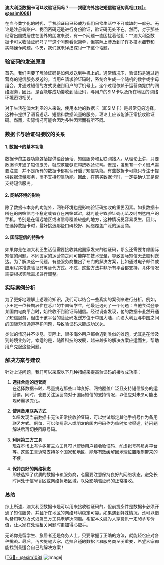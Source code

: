 **澳大利亞数据卡可以收验证码吗？——揭秘海外接收短信验证的真相[[TG💪+ @esim1088](https://t.me/s/esim1088)]**

在当今数字化的时代，手机验证码已经成为我们日常生活中不可或缺的一部分。无论是注册新账户、找回密码还是进行身份验证，验证码无处不在。然而，对于那些经常出国或居住在国外的朋友来说，有一个问题一直困扰着他们：**澳大利亞数据卡可以收验证码吗？**这个问题看似简单，但实际上涉及到了许多技术细节和实际操作问题。今天，我们就来详细探讨一下这个话题。

### 验证码的发送原理

首先，我们需要了解验证码是如何发送到手机上的。通常情况下，验证码是通过运营商的短信服务发送的。当用户请求验证码时，系统会生成一个随机的数字或字母组合，并通过短信的方式发送到用户的手机号上。这个过程依赖于运营商提供的网络服务，因此，是否能够成功接收到验证码，与用户的SIM卡以及所在地区的网络环境密切相关。

对于生活在澳大利亚的人来说，使用本地的数据卡（即SIM卡）是最常见的选择。这种卡提供了语音通话、短信和数据流量的服务，理论上应该能够正常接收验证码。然而，实际情况可能会因为多种因素而有所不同。

### 数据卡与验证码接收的关系

#### 1. **数据卡的基本功能**
数据卡的主要功能包括提供语音通话、短信服务和互联网接入。从理论上讲，只要数据卡开通了短信服务，就应该能够正常接收验证码。但是，这里有一个关键点需要注意：并不是所有的数据卡都默认开启了短信功能。有些数据卡可能只专注于提供数据流量服务，而不支持短信功能。因此，在购买数据卡时，一定要确认其是否支持短信服务。

#### 2. **网络环境的影响**
除了数据卡本身的功能外，网络环境也是影响验证码接收的重要因素。如果数据卡所在的网络信号不稳定或者存在网络延迟，就可能导致验证码无法及时到达用户的手机。特别是在偏远地区或者信号覆盖较差的地方，这种情况更容易发生。因此，在选择数据卡时，最好挑选那些口碑较好、网络覆盖广泛的运营商。

#### 3. **国际短信的特殊性**
如果你是在澳大利亚生活但需要接收其他国家发来的验证码，那么还需要考虑国际短信的问题。不同国家的运营商之间可能存在技术壁垒，导致国际短信无法顺利送达。为了解决这一问题，有些服务商推出了专门的解决方案，比如通过电子邮件或应用程序推送验证码等替代方式。不过，这些方法并非所有平台都支持，具体情况需要根据实际需求进行调整。

### 实际案例分析

为了更好地理解上述理论知识，我们可以结合一些真实的案例来进行分析。例如，小王是一位长期居住在悉尼的中国留学生，他最近遇到了一个问题：当他尝试登录某国内电商平台时，始终收不到验证码短信。经过调查发现，他的数据卡虽然开通了短信服务，但由于该平台的验证码发送方位于中国大陆，而澳大利亚与中国之间的国际短信通道存在问题，导致验证码未能成功送达。

类似的情况并不少见。实际上，很多海外用户都会遇到类似的难题，尤其是在涉及到跨境业务时。幸运的是，随着科技的发展，越来越多的解决方案应运而生，帮助用户克服这些问题。

### 解决方案与建议

针对上述问题，我们可以采取以下几种措施来提高验证码的接收成功率：

1. **选择合适的运营商**  
   在选择数据卡时，尽量挑选那些口碑良好、网络覆盖广泛且支持短信服务的运营商。同时，也要关注运营商对于国际短信的支持情况，以便应对未来可能出现的需求变化。

2. **使用备用联系方式**  
   如果发现当前数据卡无法正常接收验证码，可以尝试绑定其他手机号作为备用联系方式。例如，可以使用家人或朋友的国内号码作为临时接收渠道，待问题解决后再切换回原号码。

3. **利用第三方工具**  
   现在市场上有许多第三方工具可以帮助用户接收验证码，如虚拟号码服务平台等。这些工具通常支持多个国家和地区，能够有效缓解因地理位置限制带来的不便。

4. **保持良好的网络状态**  
   即使选择了优质的数据卡和服务商，也需要注意保持良好的网络状态。避免长时间处于信号盲区或网络拥堵区域，以免影响验证码的正常接收。

### 总结

综上所述，澳大利亞数据卡是可以用来接收验证码的，但前提条件是数据卡必须开通了短信服务，并且所在地区的网络环境稳定可靠。如果遇到特殊情况，还可以借助备用联系方式或第三方工具来解决问题。希望本文能为大家提供一定的参考价值，让大家在处理相关问题时更加得心应手。

无论你是留学生、旅居者还是商务人士，只要掌握了正确的方法，就能轻松应对各种挑战。最后，再次提醒大家，选择合适的数据卡和服务商至关重要，希望大家都能找到最适合自己的解决方案！

[[TG💪+ @esim1088](https://t.me/s/esim1088) ![Image](https://i.postimg.cc/4NQfJmqS/Snipaste-2025-05-13-00-14-12.png)]